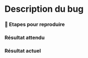 # Description du bug

### :repeat: Etapes pour reproduire

### Résultat attendu

### Résultat actuel